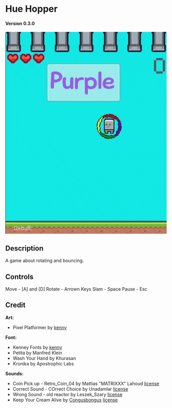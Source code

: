 # Hue Hopper
#### Version 0.3.0

![](https://github.com/sugarvoid/hue-hopper/blob/Current/docs/hue.gif)

## Description
A game about rotating and bouncing. 

## Controls 
Move - [A] and [D]
Rotate - Arrown Keys
Slam - Space
Pause - Esc

## Credit
**Art:**
- Pixel Platformer by [kenny](https://kenney.itch.io/)

**Font:**
- Kenney Fonts by [kenny](https://kenney.itch.io/)
- Petita by Manfred Klein 
- Wash Your Hand by Khurasan 
- Kronika by Apostrophic Labs

**Sounds:**
- Coin Pick up - Retro_Coin_04 by Mattias "MATRIXXX" Lahoud [license](https://creativecommons.org/licenses/by/3.0/)
- Correct Sound - COrrect Choice by Unadamlar [license](https://creativecommons.org/publicdomain/zero/1.0/)
- Wrong Sound - old reactor by Leszek_Szary [license](https://creativecommons.org/publicdomain/zero/1.0/)
- Keep Your Cream Alive by [Congusbongus](https://soundcloud.com/congus-bongus) [license](https://creativecommons.org/publicdomain/zero/1.0/)
